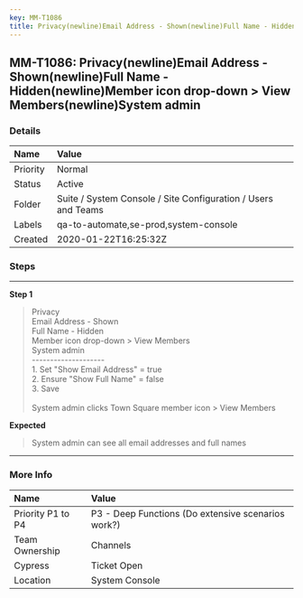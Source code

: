 ```yaml
---
key: MM-T1086
title: Privacy(newline)Email Address - Shown(newline)Full Name - Hidden(newline)Member icon drop-down > View Members(newline)System admin
---
```


## MM-T1086: Privacy(newline)Email Address - Shown(newline)Full Name - Hidden(newline)Member icon drop-down > View Members(newline)System admin

### Details

| Name     | Value                                                         |
| :------- | :------------------------------------------------------------ |
| Priority | Normal                                                        |
| Status   | Active                                                        |
| Folder   | Suite / System Console / Site Configuration / Users and Teams |
| Labels   | qa-to-automate,se-prod,system-console                         |
| Created  | 2020-01-22T16:25:32Z                                          |

### Steps

<hr/>

**Step 1**

> <article>Privacy<br />Email Address - Shown<br />Full Name - Hidden<br />Member icon drop-down &gt; View Members<br />System admin<br />--------------------<br />1. Set &quot;Show Email Address&quot; = true<br />2. Ensure &quot;Show Full Name&quot; = false<br />3. Save<br /><br />System admin clicks Town Square member icon &gt; View Members</article>

**Expected**

> <article>System admin can see all email addresses and full names</article>

<hr/>

### More Info

| Name              | Value                                              |
| :---------------- | :------------------------------------------------- |
| Priority P1 to P4 | P3 - Deep Functions (Do extensive scenarios work?) |
| Team Ownership    | Channels                                           |
| Cypress           | Ticket Open                                        |
| Location          | System Console                                     |
